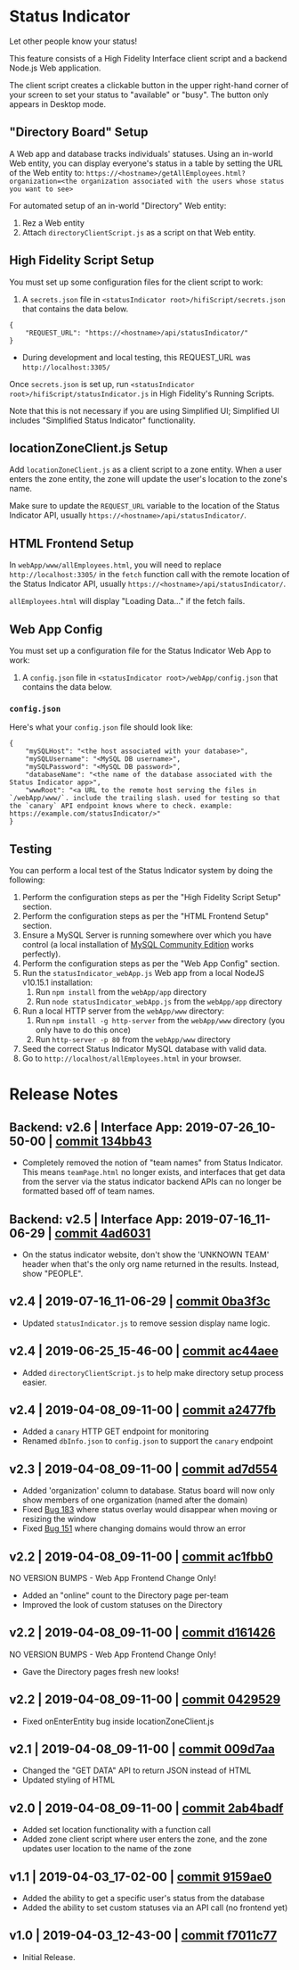 # Status Indicator
Let other people know your status!

This feature consists of a High Fidelity Interface client script and a backend Node.js Web application.

The client script creates a clickable button in the upper right-hand corner of your screen to set your status to "available" or "busy". The button only appears in Desktop mode.

## "Directory Board" Setup
A Web app and database tracks individuals' statuses. Using an in-world Web entity, you can display everyone's status in a table by setting the URL of the Web entity to:
`https://<hostname>/getAllEmployees.html?organization=<the organization associated with the users whose status you want to see>`

For automated setup of an in-world "Directory" Web entity:
1. Rez a Web entity
2. Attach `directoryClientScript.js` as a script on that Web entity.


## High Fidelity Script Setup

You must set up some configuration files for the client script to work:
1. A `secrets.json` file in `<statusIndicator root>/hifiScript/secrets.json` that contains the data below.

```
{
    "REQUEST_URL": "https://<hostname>/api/statusIndicator/" 
}
```

* During development and local testing, this REQUEST_URL was `http://localhost:3305/`

Once `secrets.json` is set up, run `<statusIndicator root>/hifiScript/statusIndicator.js` in High Fidelity's Running Scripts.

Note that this is not necessary if you are using Simplified UI; Simplified UI includes "Simplified Status Indicator" functionality.

## locationZoneClient.js Setup

Add `locationZoneClient.js` as a client script to a zone entity. When a user enters the zone entity, the zone will update the user's location to the zone's name.

Make sure to update the `REQUEST_URL` variable to the location of the Status Indicator API, usually `https://<hostname>/api/statusIndicator/`.

## HTML Frontend Setup

In `webApp/www/allEmployees.html`, you will need to replace `http://localhost:3305/` in the `fetch` function call with the remote location of the Status Indicator API, usually `https://<hostname>/api/statusIndicator/`.

`allEmployees.html` will display "Loading Data..." if the fetch fails.

## Web App Config

You must set up a configuration file for the Status Indicator Web App to work:
1. A `config.json` file in `<statusIndicator root>/webApp/config.json` that contains the data below.

### `config.json`
Here's what your `config.json` file should look like:
```
{
    "mySQLHost": "<the host associated with your database>",
    "mySQLUsername": "<MySQL DB username>",
    "mySQLPassword": "<MySQL DB password>",
    "databaseName": "<the name of the database associated with the Status Indicator app>",
    "wwwRoot": "<a URL to the remote host serving the files in `/webApp/www/`. include the trailing slash. used for testing so that the `canary` API endpoint knows where to check. example: https://example.com/statusIndicator/>"
}
```

## Testing
You can perform a local test of the Status Indicator system by doing the following:
1. Perform the configuration steps as per the "High Fidelity Script Setup" section.
2. Perform the configuration steps as per the "HTML Frontend Setup" section.
3. Ensure a MySQL Server is running somewhere over which you have control (a local installation of [MySQL Community Edition](https://www.mysql.com/downloads/) works perfectly).
4. Perform the configuration steps as per the "Web App Config" section.
5. Run the `statusIndicator_webApp.js` Web app from a local NodeJS v10.15.1 installation:
    1. Run `npm install` from the `webApp/app` directory
    2. Run `node statusIndicator_webApp.js` from the `webApp/app` directory
6. Run a local HTTP server from the `webApp/www` directory:
    1. Run `npm install -g http-server` from the `webApp/www` directory (you only have to do this once)
    2. Run `http-server -p 80` from the `webApp/www` directory
7. Seed the correct Status Indicator MySQL database with valid data.
8. Go to `http://localhost/allEmployees.html` in your browser. 

# Release Notes

## Backend: v2.6 | Interface App: 2019-07-26_10-50-00 | [commit 134bb43](https://github.com/highfidelity/hifi-content/commits/134bb43)
- Completely removed the notion of "team names" from Status Indicator. This means `teamPage.html` no longer exists, and interfaces that get data from the server via the status indicator backend APIs can no longer be formatted based off of team names.

## Backend: v2.5 | Interface App: 2019-07-16_11-06-29 | [commit 4ad6031](https://github.com/highfidelity/hifi-content/commits/4ad6031)
- On the status indicator website, don't show the 'UNKNOWN TEAM' header when that's the only org name returned in the results. Instead, show "PEOPLE".

## v2.4 | 2019-07-16_11-06-29 | [commit 0ba3f3c](https://github.com/highfidelity/hifi-content/commits/0ba3f3c)
- Updated `statusIndicator.js` to remove session display name logic.

## v2.4 | 2019-06-25_15-46-00 | [commit ac44aee](https://github.com/highfidelity/hifi-content/commits/ac44aee)
- Added `directoryClientScript.js` to help make directory setup process easier.

## v2.4 | 2019-04-08_09-11-00 | [commit a2477fb](https://github.com/highfidelity/hifi-content/commits/a2477fb)
- Added a `canary` HTTP GET endpoint for monitoring
- Renamed `dbInfo.json` to `config.json` to support the `canary` endpoint

## v2.3 | 2019-04-08_09-11-00 | [commit ad7d554](https://github.com/highfidelity/hifi-content/commits/ad7d554)
- Added 'organization' column to database. Status board will now only show members of one organization (named after the domain)
- Fixed [Bug 183](https://highfidelity.atlassian.net/browse/BUGZ-183) where status overlay would disappear when moving or resizing the window
- Fixed [Bug 151](https://highfidelity.atlassian.net/browse/BUGZ-151) where changing domains would throw an error

## v2.2 | 2019-04-08_09-11-00 | [commit ac1fbb0](https://github.com/highfidelity/hifi-content/commits/ac1fbb0)
NO VERSION BUMPS - Web App Frontend Change Only!
- Added an "online" count to the Directory page per-team
- Improved the look of custom statuses on the Directory

## v2.2 | 2019-04-08_09-11-00 | [commit d161426](https://github.com/highfidelity/hifi-content/commits/d161426)
NO VERSION BUMPS - Web App Frontend Change Only!
- Gave the Directory pages fresh new looks!

## v2.2 | 2019-04-08_09-11-00 | [commit 0429529](https://github.com/highfidelity/hifi-content/commits/0429529)
- Fixed onEnterEntity bug inside locationZoneClient.js

## v2.1 | 2019-04-08_09-11-00 | [commit 009d7aa](https://github.com/highfidelity/hifi-content/commits/009d7aa)
- Changed the "GET DATA" API to return JSON instead of HTML
- Updated styling of HTML

## v2.0 | 2019-04-08_09-11-00 | [commit 2ab4badf](https://github.com/highfidelity/hifi-content/commits/2ab4badf)
- Added set location functionality with a function call 
- Added zone client script where user enters the zone, and the zone updates user location to the name of the zone

## v1.1 | 2019-04-03_17-02-00 | [commit 9159ae0](https://github.com/highfidelity/hifi-content/commits/9159ae0)
- Added the ability to get a specific user's status from the database
- Added the ability to set custom statuses via an API call (no frontend yet)

## v1.0 | 2019-04-03_12-43-00 | [commit f7011c77](https://github.com/highfidelity/hifi-content/commits/f7011c77)

- Initial Release.
